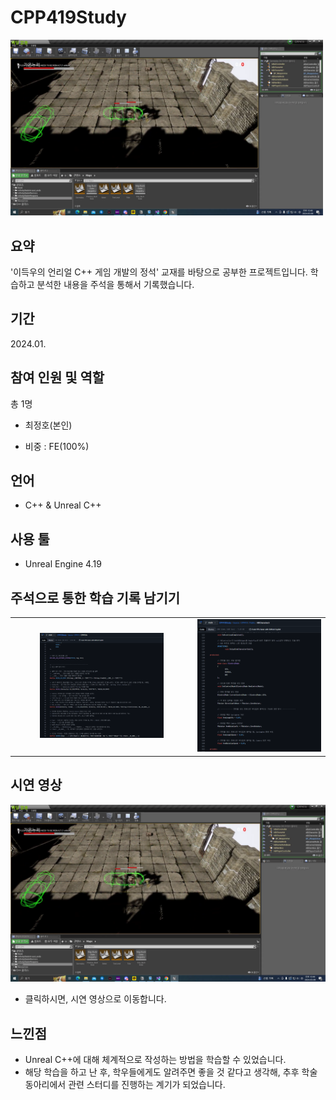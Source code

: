 # CPP419Study


<img src = "https://github.com/Freode/CPP419Study/blob/main/ReadMeImages/CPP419_Title_1.png?raw=true" alt="Title" width="500">


## 요약


'이득우의 언리얼 C++ 게임 개발의 정석' 교재를 바탕으로 공부한 프로젝트입니다.
학습하고 분석한 내용을 주석을 통해서 기록했습니다.


## 기간
2024.01.


## 참여 인원 및 역할
총 1명
- 최정호(본인)


- 비중 : FE(100%)


## 언어
- C++ & Unreal C++

  
## 사용 툴
- Unreal Engine 4.19


## 주석으로 통한 학습 기록 남기기


<table>
  <tr>
    <td>
      <figure>
        <img src = "https://github.com/Freode/CPP419Study/blob/main/ReadMeImages/CPP419_Comment_1.png?raw=true" alt="Comment 1" width="500">
      </figure>
    </td>
    <td>
      <img src = "https://github.com/Freode/CPP419Study/blob/main/ReadMeImages/CPP419_Comment_2.png?raw=true" alt="Comment 2" width="500">
    </td>
  </tr>
</table>



## 시연 영상
[![시연 영상](https://github.com/Freode/CPP419Study/blob/main/ReadMeImages/CPP419_Title_1.png)](https://youtu.be/0s7hqYSqGRg)
- 클릭하시면, 시연 영상으로 이동합니다.


## 느낀점


- Unreal C++에 대해 체계적으로 작성하는 방법을 학습할 수 있었습니다.
- 해당 학습을 하고 난 후, 학우들에게도 알려주면 좋을 것 같다고 생각해, 추후 학술동아리에서 관련 스터디를 진행하는 계기가 되었습니다.
